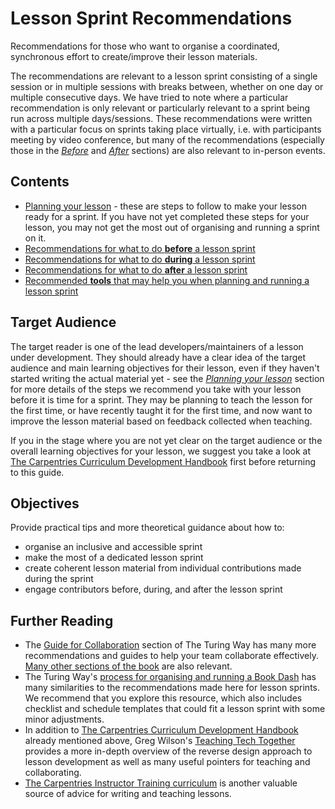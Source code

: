 # Lesson Sprint Recommendations

Recommendations for those who want to organise a coordinated, synchronous effort to create/improve their lesson materials.

The recommendations are relevant to a lesson sprint consisting of a single session or in multiple sessions with breaks between, whether on one day or multiple consecutive days. We have tried to note where a particular recommendation is only relevant or particularly relevant to a sprint being run across multiple days/sessions. These recommendations were written with a particular focus on sprints taking place virtually, i.e. with participants meeting by video conference, but many of the recommendations (especially those in the [_Before_](before.md) and [_After_](after.md) sections) are also relevant to in-person events.


## Contents

- [Planning your lesson](lesson_planning.md) - these are steps to follow to make your lesson ready for a sprint. If you have not yet completed these steps for your lesson, you may not get the most out of organising and running a sprint on it.
- [Recommendations for what to do **before** a lesson sprint](before.md)
- [Recommendations for what to do **during** a lesson sprint](during.md)
- [Recommendations for what to do **after** a lesson sprint](after.md)
- [Recommended **tools** that may help you when planning and running a lesson sprint](tools.md)


## Target Audience

The target reader is one of the lead developers/maintainers of a lesson under development.
They should already have a clear idea of the target audience and main learning objectives for their lesson,
even if they haven't started writing the actual material yet -
see the [_Planning your lesson_](lesson_planning.md) section for more details
of the steps we recommend you take with your lesson before it is time for a sprint.
They may be planning to teach the lesson for the first time,
or have recently taught it for the first time,
and now want to improve the lesson material based on feedback collected when teaching.

If you in the stage where you are not yet clear on the target audience or the overall learning objectives for your lesson, we suggest you take a look at [The Carpentries Curriculum Development Handbook](https://cdh.carpentries.org/) first before returning to this guide.


## Objectives

Provide practical tips and more theoretical guidance about how to:

- organise an inclusive and accessible sprint
- make the most of a dedicated lesson sprint
- create coherent lesson material from individual contributions made during the sprint
- engage contributors before, during, and after the lesson sprint


## Further Reading

- The [Guide for Collaboration](https://the-turing-way.netlify.app/collaboration/collaboration.html) section of The Turing Way has many more recommendations and guides to help your team collaborate effectively. [Many other sections of the book](https://the-turing-way.netlify.app/welcome.html) are also relevant.
- The Turing Way's [process for organising and running a Book Dash](https://the-turing-way.netlify.app/community-handbook/bookdash.html) has many similarities to the recommendations made here for lesson sprints. We recommend that you explore this resource, which also includes checklist and schedule templates that could fit a lesson sprint with some minor adjustments.
- In addition to [The Carpentries Curriculum Development Handbook](https://cdh.carpentries.org/) already mentioned above, Greg Wilson's [Teaching Tech Together](https://teachtogether.tech) provides a more in-depth overview of the reverse design approach to lesson development as well as many useful pointers for teaching and collaborating.
- [The Carpentries Instructor Training curriculum](https://carpentries.github.io/instructor-training/) is another valuable source of advice for writing and teaching lessons.
